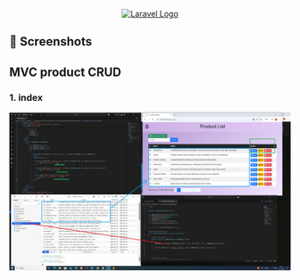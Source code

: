 <p align="center"><a href="https://laravel.com" target="_blank"><img src="https://raw.githubusercontent.com/laravel/art/master/logo-lockup/5%20SVG/2%20CMYK/1%20Full%20Color/laravel-logolockup-cmyk-red.svg" width="200" alt="Laravel Logo"></a></p>


## 📸 Screenshots
<h2>MVC product CRUD</h2>
<h3>1. index</h3>
<img src="1index.png" alt="" width="800">

